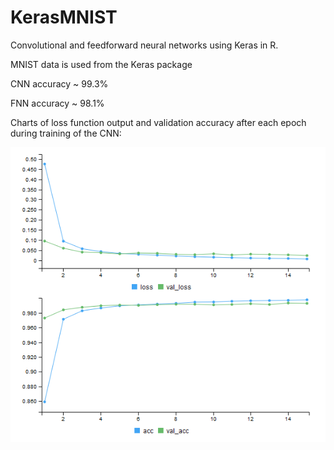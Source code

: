 # KerasMNIST
Convolutional and feedforward neural networks using Keras in R.

MNIST data is used from the Keras package

CNN accuracy ~ 99.3%

FNN accuracy ~ 98.1%

Charts of loss function output and validation accuracy after each epoch during training of the CNN:

![CNN accuracy](https://github.com/DanOKeefe/KerasMNIST/blob/master/MNISTaccuracyCNN.png)
